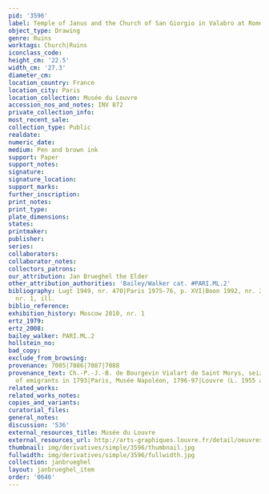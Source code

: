 ```yaml
---
pid: '3596'
label: Temple of Janus and the Church of San Giorgio in Valabro at Rome
object_type: Drawing
genre: Ruins
worktags: Church|Ruins
iconclass_code:
height_cm: '22.5'
width_cm: '27.3'
diameter_cm:
location_country: France
location_city: Paris
location_collection: Musée du Louvre
accession_nos_and_notes: INV 872
private_collection_info:
most_recent_sale:
collection_type: Public
realdate:
numeric_date:
medium: Pen and brown ink
support: Paper
support_notes:
signature:
signature_location:
support_marks:
further_inscription:
print_notes:
print_type:
plate_dimensions:
states:
printmaker:
publisher:
series:
collaborators:
collaborator_notes:
collectors_patrons:
our_attribution: Jan Brueghel the Elder
other_attribution_authorities: 'Bailey/Walker cat. #PARI.ML.2'
bibliography: Lugt 1949, nr. 470|Paris 1975-76, p. XVI|Boon 1992, nr. 23|Moscow 2010,
  nr. 1, ill.
biblio_reference:
exhibition_history: Moscow 2010, nr. 1
ertz_1979:
ertz_2008:
bailey_walker: PARI.ML.2
hollstein_no:
bad_copy:
exclude_from_browsing:
provenance: 7085|7086|7087|7088
provenance_text: Ch.-P.-J.-B. de Bourgevin Vialart de Saint Morys, seizure of property
  of emigrants in 1793|Paris, Musée Napoléon, 1796-97|Louvre (L. 1955 and L. 1886a)
related_works:
related_works_notes:
copies_and_variants:
curatorial_files:
general_notes:
discussion: '536'
external_resources_title: Musée du Louvre
external_resources_url: http://arts-graphiques.louvre.fr/detail/oeuvres/9/1414-Le-temple-de-Janus-et-leglise-San-Giorgio-in-Valabro-a-Rome
thumbnail: img/derivatives/simple/3596/thumbnail.jpg
fullwidth: img/derivatives/simple/3596/fullwidth.jpg
collection: janbrueghel
layout: janbrueghel_item
order: '0646'
---
```

